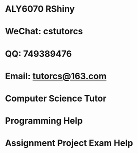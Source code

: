 # ALY6070 RShiny
# WeChat: cstutorcs

# QQ: 749389476

# Email: tutorcs@163.com

# Computer Science Tutor

# Programming Help

# Assignment Project Exam Help
